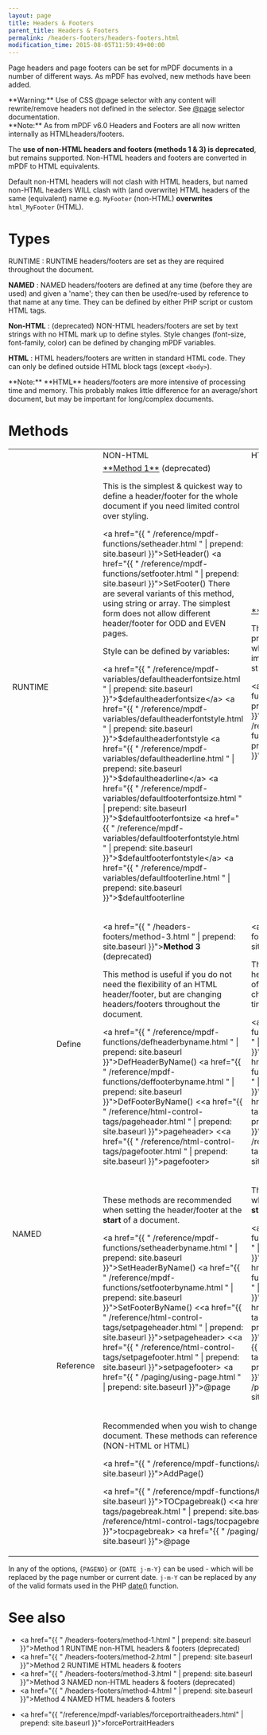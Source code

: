 ```yaml
---
layout: page
title: Headers & Footers
parent_title: Headers & Footers
permalink: /headers-footers/headers-footers.html
modification_time: 2015-08-05T11:59:49+00:00
---
```


Page headers and page footers can be set for mPDF documents in a number of different ways. As mPDF has evolved, new
methods have been added.

<div class="alert alert-warning" role="alert" markdown="1">
  **Warning:** Use of CSS @page selector with any content will rewrite/remove headers not defined in the selector.
  See <a href="{{ " /paging/using-page.html " | prepend: site.baseurl }}">@page</a> selector documentation.
</div>

<div class="alert alert-info" role="alert" markdown="1">
  **Note:** As from mPDF v6.0 Headers and Footers are all now written internally as HTMLheaders/footers.


  The **use of non-HTML headers and footers (methods 1 & 3) is deprecated**, but remains supported. Non-HTML headers
  and footers are converted in mPDF to HTML equivalents.


  Default non-HTML headers will not clash with HTML headers, but named non-HTML headers WILL clash with
  (and overwrite) HTML headers of the same (equivalent) name
  e.g. `MyFooter` (non-HTML) **overwrites** `html_MyFooter` (HTML).
</div>

# Types

RUNTIME
: <span class="smallblock">RUNTIME</span> headers/footers are set as they are required throughout
the document.

**NAMED**
: <span class="smallblock">NAMED</span> headers/footers are defined at any time (before they are used) and
given a 'name'; they can then be used/re-used by reference to that name at any time. They can be defined by either PHP
script or custom HTML tags.

**Non-HTML**
: (deprecated) <span class="smallblock">NON-HTML</span> headers/footers are set by text strings with no HTML mark up
to define styles. Style changes (font-size, font-family, color) can be defined by changing mPDF variables.

**HTML**
: <span class="smallblock">HTML</span> headers/footers are written in standard HTML code. They can only be
defined outside HTML block tags (except `<body>`).

<div class="alert alert-info" role="alert" markdown="1">
  **Note:** **HTML** headers/footers are more intensive of processing time and memory. This probably
  makes little difference for an average/short document, but may be important for long/complex documents.
</div>

# Methods

<table class="table">
<tbody>
<tr>
  <td> </td>
  <td> </td>
  <td><span class="smallblock">NON-HTML</span></td>
  <td><span class="smallblock">HTML</span></td>
</tr>
<tr>
  <td><span class="smallblock">RUNTIME</span></td>
  <td> </td>
  <td markdown="1">
  <a href="{{ " /headers-footers/method-1.html " | prepend: site.baseurl }}">**Method 1**</a> (deprecated)

  This is the simplest & quickest way to define a header/footer for the whole document if you need limited control over styling.

  <a href="{{ " /reference/mpdf-functions/setheader.html " | prepend: site.baseurl }}">SetHeader()</a>
  <a href="{{ " /reference/mpdf-functions/setfooter.html " | prepend: site.baseurl }}">SetFooter()</a>
  There are several variants of this method, using string or array. The simplest form does not allow different header/footer for <span class="smallblock">ODD</span> and <span class="smallblock">EVEN</span> pages.

  Style can be defined by variables:

  <a href="{{ " /reference/mpdf-variables/defaultheaderfontsize.html " | prepend: site.baseurl }}">$defaultheaderfontsize</a>
  <a href="{{ " /reference/mpdf-variables/defaultheaderfontstyle.html " | prepend: site.baseurl }}">$defaultheaderfontstyle</a>
  <a href="{{ " /reference/mpdf-variables/defaultheaderline.html " | prepend: site.baseurl }}">$defaultheaderline</a>
  <a href="{{ " /reference/mpdf-variables/defaultfooterfontsize.html " | prepend: site.baseurl }}">$defaultfooterfontsize</a>
  <a href="{{ " /reference/mpdf-variables/defaultfooterfontstyle.html " | prepend: site.baseurl }}">$defaultfooterfontstyle</a>
  <a href="{{ " /reference/mpdf-variables/defaultfooterline.html " | prepend: site.baseurl }}">$defaultfooterline</a>

</td>
<td markdown="1">
  <a href="{{ " /headers-footers/method-2.html " | prepend: site.baseurl }}">**Method 2**</a>

  The simplest & quickest way to program a header/footer once for the whole document that includes images or uses more complex layout styles.

  <a href="{{ " /reference/mpdf-functions/sethtmlheader.html " | prepend: site.baseurl }}">SetHTMLHeader()</a>
  <a href="{{ " /reference/mpdf-functions/sethtmlfooter.html " | prepend: site.baseurl }}">SetHTMLFooter()</a>

</td>
</tr>
<tr>
<td rowspan="3"><span class="smallblock">NAMED</span></td>
<td>Define</td>
<td markdown="1">

  <a href="{{ " /headers-footers/method-3.html " | prepend: site.baseurl }}">**Method 3**</a> (deprecated)

  This method is useful if you do not need the flexibility of an HTML header/footer, but are changing headers/footers throughout the document.

  <a href="{{ " /reference/mpdf-functions/defheaderbyname.html " | prepend: site.baseurl }}">DefHeaderByName()</a>
  <a href="{{ " /reference/mpdf-functions/deffooterbyname.html " | prepend: site.baseurl }}">DefFooterByName()</a>
  &lt;<a href="{{ " /reference/html-control-tags/pageheader.html " | prepend: site.baseurl }}">pageheader</a>&gt;
  &lt;<a href="{{ " /reference/html-control-tags/pagefooter.html " | prepend: site.baseurl }}">pagefooter</a>&gt;

</td>
<td markdown="1">

  <a href="{{ " /headers-footers/method-4.html " | prepend: site.baseurl }}">**Method 4**</a>

  This is the best way for complex headers/footers with the advantage of HTML code, but you can easily change the headers/footers at any time during the document.

  <a href="{{ " /reference/mpdf-functions/defhtmlheaderbyname.html " | prepend: site.baseurl }}">DefHTMLHeaderByName()</a>
  <a href="{{ " /reference/mpdf-functions/defhtmlfooterbyname.html " | prepend: site.baseurl }}">DefHTMLFooterByName()</a>
  &lt;<a href="{{ " /reference/html-control-tags/htmlpageheader.html " | prepend: site.baseurl }}">htmlpageheader</a>&gt;
  &lt;<a href="{{ " /reference/html-control-tags/htmlpagefooter.html " | prepend: site.baseurl }}">htmlpagefooter</a>&gt;

</td>
</tr>
<tr>
<td rowspan="2">Reference</td>
<td markdown="1">

  These methods are recommended when setting the header/footer at the **start** of a document.

  <a href="{{ " /reference/mpdf-functions/setheaderbyname.html " | prepend: site.baseurl }}">SetHeaderByName()</a>
  <a href="{{ " /reference/mpdf-functions/setfooterbyname.html " | prepend: site.baseurl }}">SetFooterByName()</a>
  &lt;<a href="{{ " /reference/html-control-tags/setpageheader.html " | prepend: site.baseurl }}">setpageheader</a>&gt;
  &lt;<a href="{{ " /reference/html-control-tags/setpagefooter.html " | prepend: site.baseurl }}">setpagefooter</a>&gt;
  <a href="{{ " /paging/using-page.html " | prepend: site.baseurl }}">@page</a>

</td>
<td markdown="1">

  These methods are recommended when setting the header/footer at the **start** of a document.

  <a href="{{ " /reference/mpdf-functions/sethtmlheaderbyname.html " | prepend: site.baseurl }}">SetHTMLHeaderByName()</a>
  <a href="{{ " /reference/mpdf-functions/sethtmlfooterbyname.html " | prepend: site.baseurl }}">SetHTMLFooterByName()</a>
  &lt;<a href="{{ " /reference/html-control-tags/sethtmlpageheader.html " | prepend: site.baseurl }}">sethtmlpageheader</a>&gt;
  &lt;<a href="{{ " /reference/html-control-tags/sethtmlpagefooter.html " | prepend: site.baseurl }}">sethtmlpagefooter</a>&gt;
  <a href="{{ " /paging/using-page.html " | prepend: site.baseurl }}">@page</a>
</td>
</tr>

<tr>
<td colspan="2" class="pmhTopCenter" markdown="1">

  Recommended when you wish to change the headers/footers **during** the document. These methods can reference any <span class="smallblock">NAMED</span> header or footer
  (<span class="smallblock">NON-HTML</span> or <span class="smallblock">HTML</span>)

  <a href="{{ " /reference/mpdf-functions/addpage.html " | prepend: site.baseurl }}">AddPage()</a>

  <a href="{{ " /reference/mpdf-functions/tocpagebreak.html " | prepend: site.baseurl }}">TOCpagebreak()</a>
  &lt;<a href="{{ " /reference/html-control-tags/pagebreak.html " | prepend: site.baseurl }}">pagebreak</a>&gt;
  &lt;<a href="{{ " /reference/html-control-tags/tocpagebreak.html " | prepend: site.baseurl }}">tocpagebreak</a>&gt;
  <a href="{{ " /paging/using-page.html " | prepend: site.baseurl }}">@page</a>

</td>
</tr>
</tbody>
</table>

In any of the options, `{PAGENO}` or `{DATE j-m-Y}` can be used - which will be replaced by the page number or current date.
`j-m-Y` can be replaced by any of the valid formats used in the PHP <a href="http://www.php.net/manual/en/function.date.php" target="_blank">date()</a> function.

# See also
  - <a href="{{ " /headers-footers/method-1.html " | prepend: site.baseurl }}">Method 1</a> RUNTIME non-HTML headers & footers (deprecated)
  - <a href="{{ " /headers-footers/method-2.html " | prepend: site.baseurl }}">Method 2</a> RUNTIME HTML headers & footers
  - <a href="{{ " /headers-footers/method-3.html " | prepend: site.baseurl }}">Method 3</a> NAMED non-HTML headers & footers (deprecated)
  - <a href="{{ " /headers-footers/method-4.html " | prepend: site.baseurl }}">Method 4</a> NAMED HTML headers & footers

 * <a href="{{ "/reference/mpdf-variables/forceportraitheaders.html" | prepend: site.baseurl }}">forcePortraitHeaders</a>
